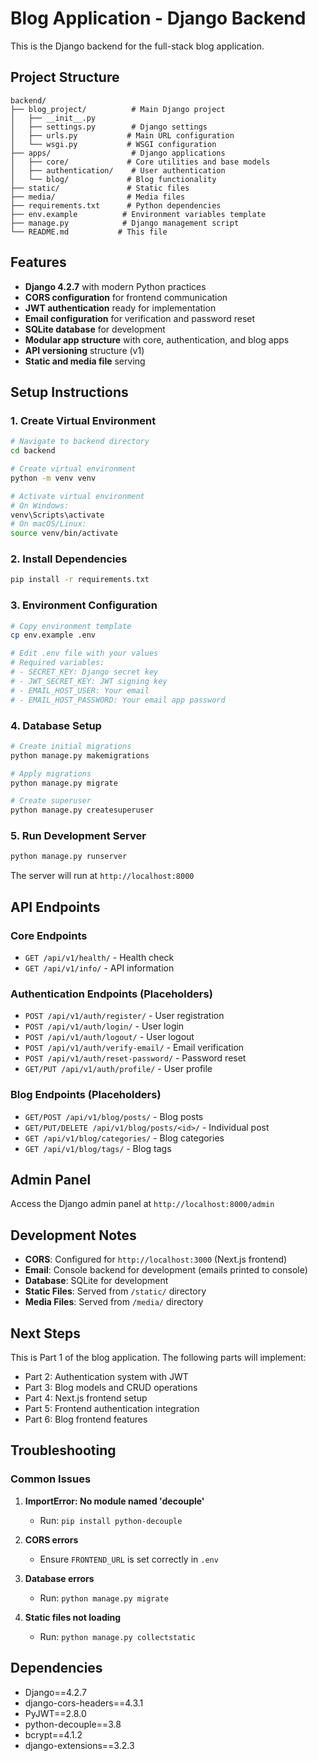# Blog Application - Django Backend

This is the Django backend for the full-stack blog application.

## Project Structure

```
backend/
├── blog_project/          # Main Django project
│   ├── __init__.py
│   ├── settings.py        # Django settings
│   ├── urls.py           # Main URL configuration
│   └── wsgi.py           # WSGI configuration
├── apps/                  # Django applications
│   ├── core/             # Core utilities and base models
│   ├── authentication/    # User authentication
│   └── blog/             # Blog functionality
├── static/               # Static files
├── media/                # Media files
├── requirements.txt      # Python dependencies
├── env.example          # Environment variables template
├── manage.py            # Django management script
└── README.md           # This file
```

## Features

- **Django 4.2.7** with modern Python practices
- **CORS configuration** for frontend communication
- **JWT authentication** ready for implementation
- **Email configuration** for verification and password reset
- **SQLite database** for development
- **Modular app structure** with core, authentication, and blog apps
- **API versioning** structure (v1)
- **Static and media file** serving

## Setup Instructions

### 1. Create Virtual Environment

```bash
# Navigate to backend directory
cd backend

# Create virtual environment
python -m venv venv

# Activate virtual environment
# On Windows:
venv\Scripts\activate
# On macOS/Linux:
source venv/bin/activate
```

### 2. Install Dependencies

```bash
pip install -r requirements.txt
```

### 3. Environment Configuration

```bash
# Copy environment template
cp env.example .env

# Edit .env file with your values
# Required variables:
# - SECRET_KEY: Django secret key
# - JWT_SECRET_KEY: JWT signing key
# - EMAIL_HOST_USER: Your email
# - EMAIL_HOST_PASSWORD: Your email app password
```

### 4. Database Setup

```bash
# Create initial migrations
python manage.py makemigrations

# Apply migrations
python manage.py migrate

# Create superuser
python manage.py createsuperuser
```

### 5. Run Development Server

```bash
python manage.py runserver
```

The server will run at `http://localhost:8000`

## API Endpoints

### Core Endpoints
- `GET /api/v1/health/` - Health check
- `GET /api/v1/info/` - API information

### Authentication Endpoints (Placeholders)
- `POST /api/v1/auth/register/` - User registration
- `POST /api/v1/auth/login/` - User login
- `POST /api/v1/auth/logout/` - User logout
- `POST /api/v1/auth/verify-email/` - Email verification
- `POST /api/v1/auth/reset-password/` - Password reset
- `GET/PUT /api/v1/auth/profile/` - User profile

### Blog Endpoints (Placeholders)
- `GET/POST /api/v1/blog/posts/` - Blog posts
- `GET/PUT/DELETE /api/v1/blog/posts/<id>/` - Individual post
- `GET /api/v1/blog/categories/` - Blog categories
- `GET /api/v1/blog/tags/` - Blog tags

## Admin Panel

Access the Django admin panel at `http://localhost:8000/admin`

## Development Notes

- **CORS**: Configured for `http://localhost:3000` (Next.js frontend)
- **Email**: Console backend for development (emails printed to console)
- **Database**: SQLite for development
- **Static Files**: Served from `/static/` directory
- **Media Files**: Served from `/media/` directory

## Next Steps

This is Part 1 of the blog application. The following parts will implement:

- Part 2: Authentication system with JWT
- Part 3: Blog models and CRUD operations
- Part 4: Next.js frontend setup
- Part 5: Frontend authentication integration
- Part 6: Blog frontend features

## Troubleshooting

### Common Issues

1. **ImportError: No module named 'decouple'**
   - Run: `pip install python-decouple`

2. **CORS errors**
   - Ensure `FRONTEND_URL` is set correctly in `.env`

3. **Database errors**
   - Run: `python manage.py migrate`

4. **Static files not loading**
   - Run: `python manage.py collectstatic`

## Dependencies

- Django==4.2.7
- django-cors-headers==4.3.1
- PyJWT==2.8.0
- python-decouple==3.8
- bcrypt==4.1.2
- django-extensions==3.2.3
